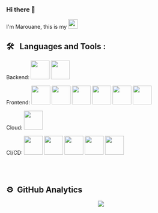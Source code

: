 ### Hi there 👋

I'm Marouane, this is my 
<a href="https://www.linkedin.com/in/marouane-zg/" target="_blank"><img width="25" height="25" src="https://www.svgrepo.com/show/448234/linkedin.svg"/></a>

## 🛠 &nbsp; Languages and Tools :

<p align="left">
<p>Backend:
<img width="50" height="50" src="https://www.svgrepo.com/show/353924/java.svg" />
<img width="50" height="50" src="https://www.svgrepo.com/show/354380/spring-icon.svg" />
</p>
<p>Frontend:
<img width="50" height="50" src="https://www.svgrepo.com/show/452228/html-5.svg" />
<img width="50" height="50" src="https://www.svgrepo.com/show/373427/angular.svg" />
<img width="50" height="50" src="https://www.svgrepo.com/show/354416/svelte-icon.svg" />
<img width="50" height="50" src="https://www.svgrepo.com/show/374032/reactjs.svg" />
<img width="50" height="50" src="https://www.svgrepo.com/show/349540/typescript.svg" />
<img width="50" height="50" src="https://www.svgrepo.com/show/349419/javascript.svg" />
</p>
<p>Cloud:
<img width="50" height="50" src="https://www.svgrepo.com/show/448266/aws.svg" />
</p>
<p>CI/CD:
<img width="50" height="50" src="https://www.svgrepo.com/show/353929/jenkins.svg" />
<img width="50" height="50" src="https://www.svgrepo.com/show/508897/bash02.svg" />
<img width="50" height="50" src="https://www.svgrepo.com/show/331370/docker.svg" />
<img width="50" height="50" src="https://www.svgrepo.com/show/448233/kubernetes.svg" />
<img width="50" height="50" src="https://www.svgrepo.com/show/452210/git.svg" />
</p>
<br />
<br />


## ⚙️ &nbsp;GitHub Analytics

<p align="center">
	<img align="center" src="https://github-readme-stats.vercel.app/api/top-langs/?username=ZMarou&layout=compact"/>
</p>

